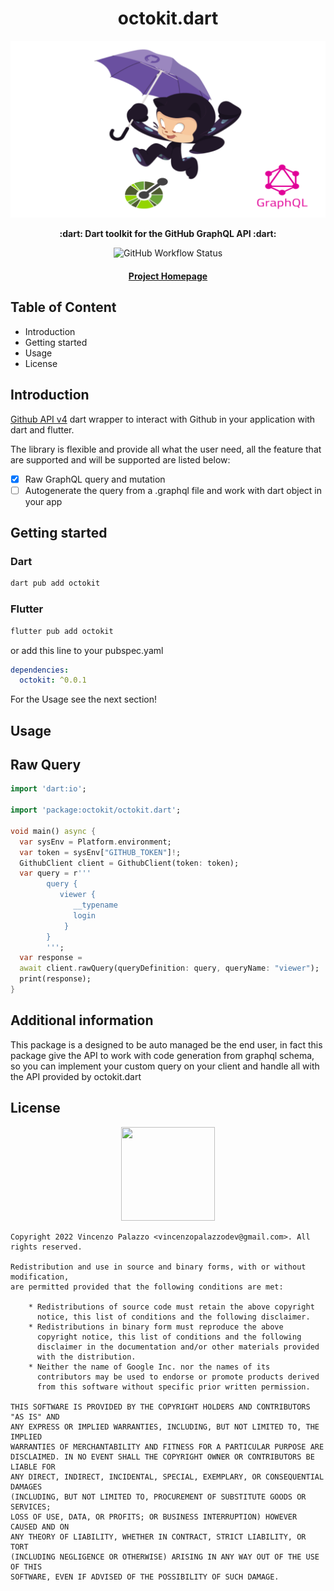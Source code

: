 <div align="center">
  <h1>octokit.dart</h1>

  <img src="https://github.com/vincenzopalazzo/octokit.dart/blob/main/docs/logo.png" />

  <p>
    <strong> :dart: Dart toolkit for the GitHub GraphQL API :dart: </strong>
  </p>

  <p>
    <img alt="GitHub Workflow Status" src="https://img.shields.io/github/workflow/status/vincenzopalazzo/octokit.dart/graphql%20Test%20case?style=flat-square">
  </p>

  <h4>
    <a href="https://github.com/vincenzopalazzo/octokit.dart">Project Homepage</a>
  </h4>
</div>

## Table of Content

- Introduction
- Getting started
- Usage
- License

## Introduction

[Github API v4](https://docs.github.com/en/graphql) dart wrapper to interact with Github in your application with dart and flutter.

The library is flexible and provide all what the user need, all the feature that are supported and will be supported are listed below:

- [X] Raw GraphQL query and mutation
- [ ] Autogenerate the query from a .graphql file and work with dart object in your app

## Getting started

### Dart
```bash
dart pub add octokit
```

### Flutter

```bash
flutter pub add octokit
```

or add this line to your pubspec.yaml

```yaml
dependencies:
  octokit: ^0.0.1
```

For the Usage see the next section!

## Usage

## Raw Query

```dart
import 'dart:io';

import 'package:octokit/octokit.dart';

void main() async {
  var sysEnv = Platform.environment;
  var token = sysEnv["GITHUB_TOKEN"]!;
  GithubClient client = GithubClient(token: token);
  var query = r'''
        query {
           viewer { 
              __typename
              login
            }
        }
        ''';
  var response =
  await client.rawQuery(queryDefinition: query, queryName: "viewer");
  print(response);
}
```

## Additional information

This package is a designed to be auto managed be the end user, in fact this package give the API to work with
code generation from graphql schema, so you can implement your custom query on your client and handle all with the 
API provided by octokit.dart

## License

<div align="center">
  <img src="https://opensource.org/files/osi_keyhole_300X300_90ppi_0.png" width="150" height="150"/>
</div>

```
Copyright 2022 Vincenzo Palazzo <vincenzopalazzodev@gmail.com>. All rights reserved.

Redistribution and use in source and binary forms, with or without modification,
are permitted provided that the following conditions are met:

    * Redistributions of source code must retain the above copyright
      notice, this list of conditions and the following disclaimer.
    * Redistributions in binary form must reproduce the above
      copyright notice, this list of conditions and the following
      disclaimer in the documentation and/or other materials provided
      with the distribution.
    * Neither the name of Google Inc. nor the names of its
      contributors may be used to endorse or promote products derived
      from this software without specific prior written permission.

THIS SOFTWARE IS PROVIDED BY THE COPYRIGHT HOLDERS AND CONTRIBUTORS "AS IS" AND
ANY EXPRESS OR IMPLIED WARRANTIES, INCLUDING, BUT NOT LIMITED TO, THE IMPLIED
WARRANTIES OF MERCHANTABILITY AND FITNESS FOR A PARTICULAR PURPOSE ARE
DISCLAIMED. IN NO EVENT SHALL THE COPYRIGHT OWNER OR CONTRIBUTORS BE LIABLE FOR
ANY DIRECT, INDIRECT, INCIDENTAL, SPECIAL, EXEMPLARY, OR CONSEQUENTIAL DAMAGES
(INCLUDING, BUT NOT LIMITED TO, PROCUREMENT OF SUBSTITUTE GOODS OR SERVICES;
LOSS OF USE, DATA, OR PROFITS; OR BUSINESS INTERRUPTION) HOWEVER CAUSED AND ON
ANY THEORY OF LIABILITY, WHETHER IN CONTRACT, STRICT LIABILITY, OR TORT
(INCLUDING NEGLIGENCE OR OTHERWISE) ARISING IN ANY WAY OUT OF THE USE OF THIS
SOFTWARE, EVEN IF ADVISED OF THE POSSIBILITY OF SUCH DAMAGE.

